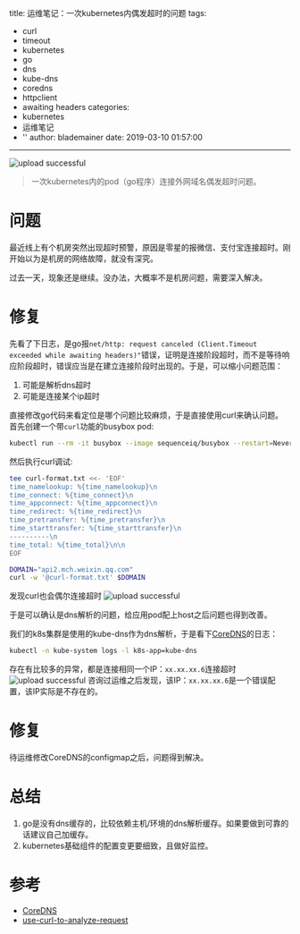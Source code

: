 title: 运维笔记：一次kubernetes内偶发超时的问题
tags:
  - curl
  - timeout
  - kubernetes
  - go
  - dns
  - kube-dns
  - coredns
  - httpclient
  - awaiting headers
categories:
  - kubernetes
  - 运维笔记
  - ''
author: blademainer
date: 2019-03-10 01:57:00
---

![upload successful](/images/pasted-5.png)
> 一次kubernetes内的pod（go程序）连接外网域名偶发超时问题。
<!-- more -->

# 问题

最近线上有个机房突然出现超时预警，原因是零星的报微信、支付宝连接超时。刚开始以为是机房的网络故障，就没有深究。

过去一天，现象还是继续。没办法，大概率不是机房问题，需要深入解决。


# 修复
先看了下日志，是go报`net/http: request canceled (Client.Timeout exceeded while awaiting headers)"`错误，证明是连接阶段超时，而不是等待响应阶段超时，错误应当是在建立连接阶段时出现的。于是，可以缩小问题范围：
1. 可能是解析dns超时
2. 可能是连接某个ip超时

直接修改go代码来看定位是哪个问题比较麻烦，于是直接使用curl来确认问题。首先创建一个带`curl`功能的busybox pod:
```bash
kubectl run --rm -it busybox --image sequenceiq/busybox --restart=Never
```
然后执行curl调试:
```bash
tee curl-format.txt <<- 'EOF'
time_namelookup: %{time_namelookup}\n
time_connect: %{time_connect}\n
time_appconnect: %{time_appconnect}\n
time_redirect: %{time_redirect}\n
time_pretransfer: %{time_pretransfer}\n
time_starttransfer: %{time_starttransfer}\n
----------\n
time_total: %{time_total}\n\n
EOF

DOMAIN="api2.mch.weixin.qq.com"
curl -w '@curl-format.txt' $DOMAIN
```
发现curl也会偶尔连接超时
![upload successful](/images/pasted-1.png)

于是可以确认是dns解析的问题，给应用pod配上host之后问题也得到改善。

我们的k8s集群是使用的kube-dns作为dns解析，于是看下[CoreDNS](https://kubernetes.io/docs/tasks/administer-cluster/dns-custom-nameservers/)的日志：
```bash
kubectl -n kube-system logs -l k8s-app=kube-dns
```
存在有比较多的异常，都是连接相同一个IP：`xx.xx.xx.6`连接超时
![upload successful](/images/pasted-3.png)
咨询过运维之后发现，该IP：`xx.xx.xx.6`是一个错误配置，该IP实际是不存在的。

# 修复
待运维修改CoreDNS的configmap之后，问题得到解决。

# 总结
1. go是没有dns缓存的，比较依赖主机/环境的dns解析缓存。如果要做到可靠的话建议自己加缓存。
2. kubernetes基础组件的配置变更要细致，且做好监控。

# 参考
- [CoreDNS](https://kubernetes.io/docs/tasks/administer-cluster/dns-custom-nameservers/)
- [use-curl-to-analyze-request](http://cizixs.com/2017/04/11/use-curl-to-analyze-request/)